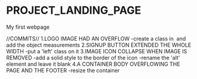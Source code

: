 # PROJECT_LANDING_PAGE
My first webpage

//COMMITS//
1.LOGO IMAGE HAD AN OVERFLOW
-create a class in <img> and add the object measurements
2.SIGNUP BUTTON EXTENDED THE WHOLE WIDTH
-put a 'left' class on it
3.IMAGE ICON COLLAPSE WHEN IMAGE IS REMOVED
-add a solid style to the border of the icon
-rename the 'alt' element and leave it blank
4.A CONTAINER BODY OVERFLOWING THE PAGE AND THE FOOTER
-resize the container